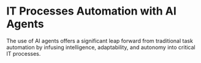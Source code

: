 # IT Processes Automation with AI Agents

The use of AI agents offers a significant leap forward from traditional task automation by infusing intelligence, adaptability, and autonomy into critical IT processes.

